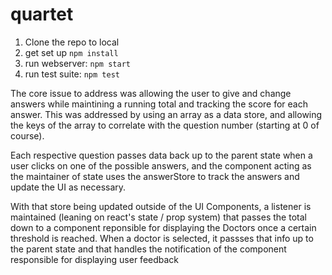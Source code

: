 # quartet

1. Clone the repo to local
2. get set up `npm install`
3. run webserver: `npm start`
4. run test suite: `npm test`

The core issue to address was allowing the user to give and change answers while maintining a running total and tracking the score for each answer. This was addressed by using an array as a data store, and allowing the keys of the array to correlate with the question number (starting at 0 of course).

Each respective question passes data back up to the parent state when a user clicks on one of the possible answers, and the component acting as the maintainer of state uses the answerStore to track the answers and update the UI as necessary.

With that store being updated outside of the UI Components, a listener is maintained (leaning on react's state / prop system) that passes the total down to a component reponsible for displaying the Doctors once a certain threshold is reached. When a doctor is selected, it passses that info up to the parent state and that handles the notification of the component responsible for displaying user feedback
